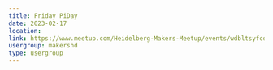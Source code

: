 ```yaml
---
title: Friday PiDay
date: 2023-02-17
location: 
link: https://www.meetup.com/Heidelberg-Makers-Meetup/events/wdbltsyfcdbwb/
usergroup: makershd
type: usergroup
---
```

